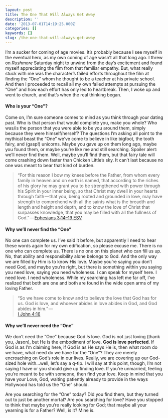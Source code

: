 ```yaml
---
layout: post
title: The One That Will Always Get Away
description: ''
date: '2013-07-01T14:19:25.000Z'
categories: []
keywords: []
slug: /the-one-that-will-always-get-away
---
```


I’m a sucker for coming of age movies. It’s probably because I see myself in the eventual hero, as my own coming of age wasn’t all that long ago. I threw on _Rushmore_ Saturday night to unwind from the day’s excitement and found myself appreciating the film from that familiar empathy. But, what really stuck with me was the character’s failed efforts throughout the film at finding the “One” whom he thought to be a teacher at his private school. And then I proceeded to recall all my own failed attempts at pursuing the “One” and how each effort has only led to heartbreak. Then, I woke up and went to church, and that’s when the real thinking began.

#### Who is your “One”?

Come on, I’m sure someone comes to mind as you think through your dating past. Who is that person that would complete you, make you whole? Who was/is the person that you were able to be you around them, simply because they were himself/herself? The questions I’m asking all point to the mythical beast the “One” we’ve come to believe in like bigfoot, the tooth fairy, and (gasp!) unicorns. Maybe you gave up on them long ago, maybe you found them, or maybe you’re like me and still searching. Spoiler alert: we’ll never find them. Well, maybe you’ll find them, but that fairy tale will come crashing down faster than Chicken Little’s sky. It can’t last because no one was meant to bear that kind of burden.

> “For this reason I bow my knees before the Father, from whom every family in heaven and on earth is named, that according to the riches of his glory he may grant you to be strengthened with power through his Spirit in your inner being, so that Christ may dwell in your hearts through faith — that you, being rooted and grounded in love, may have strength to comprehend with all the saints what is the breadth and length and height and depth, and to know the love of Christ that surpasses knowledge, that you may be filled with all the fullness of God.” — [Ephesians 3:14–19 ESV](http://www.biblegateway.com/passage/?search=Ephesians%203:14-19&version=ESV)

#### Why we’ll never find the “One”

No one can complete us. I’ve said it before, but apparently I need to hear these words again for my own edification, so please excuse me. There is no one who can complete us. There is no one on this planet who can fill us up. No, that ability and responsibility alone belongs to God. And the only way we are filled by Him is to know His love. Maybe you’re saying you don’t need God, and maybe you’re right, but there is something within you saying you need love, saying you need wholeness. I can speak for myself here. I need love. I need wholeness. While my searching has left me far off, I’ve realized that both are one and both are found in the wide open arms of my loving Father.

> “So we have come to know and to believe the love that God has for us. God is love, and whoever abides in love abides in God, and God abides in him.” —   
> [I John 4:16](http://www.biblegateway.com/passage/?search=1%20john%204:16&version=ESV)

#### Why we’ll never need the “One”

We don’t need the “One” because God _is_ love. God is not just loving (thank you, Jason), but He is the embodiment of love. **God is love perfected**. If God is as I’m claiming here, if God is as He says He is, then what room do we have, what need do we have for the “One”? They are merely encroaching on God’s role in our lives. Really, we are covering up our God-sized hole with…well, let’s say a q-tip. I will say at this point, though, I’m not saying I have or you should give up finding love. If you’re unmarried, feeling you’re meant to be with someone, then find your love. Keep in mind that you have your Love, God, waiting patiently already to provide in the ways Hollywood has told us the “One” should.

Are you searching for the “One” today? Did you find them, but they turned out to just be another mortal? Are you searching for love? Have you stopped to think that maybe you’re really looking for God; that maybe all your yearning is for a Father? Well, is it? Mine is.